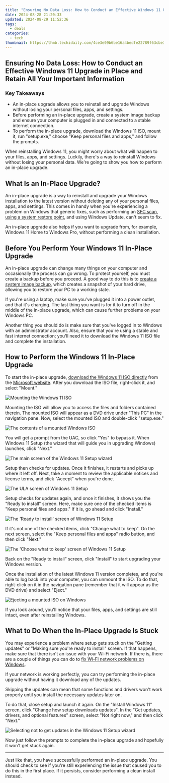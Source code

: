 ```yaml
---
title: "Ensuring No Data Loss: How to Conduct an Effective Windows 11 Upgrade in Place and Retain All Your Important Information"
date: 2024-08-28 21:20:33
updated: 2024-08-29 11:52:36
tags:
  - deals
categories:
  - tech
thumbnail: https://thmb.techidaily.com/4ce3e09b6be16a4bedfe22789f63cbe3ee4e3f00e904ff59e25edd73f99d4f26.jpg
---
```


## Ensuring No Data Loss: How to Conduct an Effective Windows 11 Upgrade in Place and Retain All Your Important Information

### Key Takeaways

* An in-place upgrade allows you to reinstall and upgrade Windows without losing your personal files, apps, and settings.
* Before performing an in-place upgrade, create a system image backup and ensure your computer is plugged in and connected to a stable internet connection.
* To perform the in-place upgrade, download the Windows 11 ISO, mount it, run "setup.exe," choose "Keep personal files and apps," and follow the prompts.

 When reinstalling Windows 11, you might worry about what will happen to your files, apps, and settings. Luckily, there's a way to reinstall Windows without losing your personal data. We're going to show you how to perform an in-place upgrade.

##  What Is an In-Place Upgrade?

 An in-place upgrade is a way to reinstall and upgrade your Windows installation to the latest version without deleting any of your personal files, apps, and settings. This comes in handy when you're experiencing a problem on Windows that generic fixes, such as performing an [SFC scan](https://some-guidance.techidaily.com/twirl-forge-instruments-for-2024/), [using a system restore point](https://article-posts.techidaily.com/in-2024-proven-methods-to-infuse-engaging-dialogue-in-videos/), and using Windows Update, can't seem to fix.

 An in-place upgrade also helps if you want to upgrade from, for example, Windows 11 Home to Windows Pro, without performing a clean installation.

##  Before You Perform Your Windows 11 In-Place Upgrade

 An in-place upgrade can change many things on your computer and occasionally the process can go wrong. To protect yourself, you must create a backup before you proceed. A good way to do this is to [create a system image backup](https://screen-video-capture.techidaily.com/updated-comprehensively-capturing-your-messenger-conversations/), which creates a snapshot of your hard drive, allowing you to restore your PC to a working state.

 If you're using a laptop, make sure you've plugged it into a power outlet, and that it's charging. The last thing you want is for it to turn off in the middle of the in-place upgrade, which can cause further problems on your Windows PC.

 Another thing you should do is make sure that you've logged in to Windows with an administrator account. Also, ensure that you're using a stable and fast internet connection; you'll need it to download the Windows 11 ISO file and complete the installation.

##  How to Perform the Windows 11 In-Place Upgrade

 To start the in-place upgrade, [download the Windows 11 ISO directly](https://some-guidance.techidaily.com/new-transform-your-shots-with-understanding-luts/) from the [Microsoft website](https://www.microsoft.com/software-download/windows11). After you download the ISO file, right-click it, and select "Mount."

![Mounting the Windows 11 ISO](https://static1.howtogeekimages.com/wordpress/wp-content/uploads/2023/11/selecting-the-mount-option-for-the-windows-iso.jpeg) 

 Mounting the ISO will allow you to access the files and folders contained therein. The mounted ISO will appear as a DVD drive under "This PC" in the navigation pane. Now, select the mounted ISO and double-click "setup.exe."

![The contents of a mounted Windows ISO](https://static1.howtogeekimages.com/wordpress/wp-content/uploads/2023/11/the-contents-of-a-mounted-windows-iso.jpeg) 

 You will get a prompt from the UAC, so click "Yes" to bypass it. When Windows 11 Setup (the wizard that will guide you in upgrading Windows) launches, click "Next."

![The main screen of the Windows 11 Setup wizard](https://static1.howtogeekimages.com/wordpress/wp-content/uploads/2023/11/windows-setup-main-screen.jpeg) 

 Setup then checks for updates. Once it finishes, it restarts and picks up where it left off. Next, take a moment to review the applicable notices and license terms, and click "Accept" when you're done.

![The ULA screen of Windows 11 Setup](https://static1.howtogeekimages.com/wordpress/wp-content/uploads/2023/11/windows-setup-ula.jpeg) 

 Setup checks for updates again, and once it finishes, it shows you the "Ready to install" screen. Here, make sure one of the checked items is "Keep personal files and apps." If it is, go ahead and click "Install."

![The 'Ready to install' screen of Windows 11 Setup](https://static1.howtogeekimages.com/wordpress/wp-content/uploads/2023/11/the-ready-to-install-screen-in-the-windows-setup-wizard.jpeg) 

 If it's not one of the checked items, click "Change what to keep". On the next screen, select the "Keep personal files and apps" radio button, and then click "Next."

![The 'Choose what to keep' screen of Windows 11 Setup](https://static1.howtogeekimages.com/wordpress/wp-content/uploads/2023/11/the-choose-what-to-keep-screen-in-the-windows-setup-wizard.jpeg) 

 Back on the "Ready to install" screen, click "Install" to start upgrading your Windows version.

 Once the installation of the latest Windows 11 version completes, and you're able to log back into your computer, you can unmount the ISO. To do that, right-click on it in the navigation pane (remember that it will appear as the DVD drive) and select "Eject."

![Ejecting a mounted ISO on Windows](https://static1.howtogeekimages.com/wordpress/wp-content/uploads/2023/11/ejecting-a-mounted-iso-file-on-windows.jpeg) 

 If you look around, you'll notice that your files, apps, and settings are still intact, even after reinstalling Windows.

##  What to Do When the In-Place Upgrade Is Stuck

 You may experience a problem where setup gets stuck on the "Getting updates" or "Making sure you're ready to install" screen. If that happens, make sure that there isn't an issue with your Wi-Fi network. If there is, there are a couple of things you can do to [fix Wi-Fi network problems on Windows](https://some-knowledge.techidaily.com/2024-approved-flawless-pixel-processor-windowsmac/).

 If your network is working perfectly, you can try performing the in-place upgrade without having it download any of the updates.

 Skipping the updates can mean that some functions and drivers won't work properly until you install the necessary updates later on.

 To do that, close setup and launch it again. On the "Install Windows 11" screen, click "Change how setup downloads updates". In the "Get updates, drivers, and optional features" screen, select "Not right now," and then click "Next."

![Selecting not to get updates in the Windows 11 Setup wizard](https://static1.howtogeekimages.com/wordpress/wp-content/uploads/2023/11/choosing-not-to-download-updates-during-windows-setup.jpeg) 

 Now just follow the prompts to complete the in-place upgrade and hopefully it won't get stuck again.

---

 Just like that, you have successfully performed an in-place upgrade. You should check to see if you're still experiencing the issue that caused you to do this in the first place. If it persists, consider performing a clean install instead.

<ins class="adsbygoogle"
     style="display:block"
     data-ad-format="autorelaxed"
     data-ad-client="ca-pub-7571918770474297"
     data-ad-slot="1223367746"></ins>



<ins class="adsbygoogle"
     style="display:block"
     data-ad-client="ca-pub-7571918770474297"
     data-ad-slot="8358498916"
     data-ad-format="auto"
     data-full-width-responsive="true"></ins>
